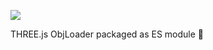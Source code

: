 [![](https://img.shields.io/npm/v/npm.svg)](https://github.com/niklasnordlund/three-obj-loader-es6-module)

THREE.js ObjLoader packaged as ES module :gift:
